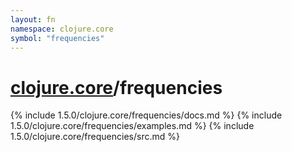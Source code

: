 ```yaml
---
layout: fn
namespace: clojure.core
symbol: "frequencies"
---
```


# [clojure.core](../)/frequencies

{% include 1.5.0/clojure.core/frequencies/docs.md %}
{% include 1.5.0/clojure.core/frequencies/examples.md %}
{% include 1.5.0/clojure.core/frequencies/src.md %}

